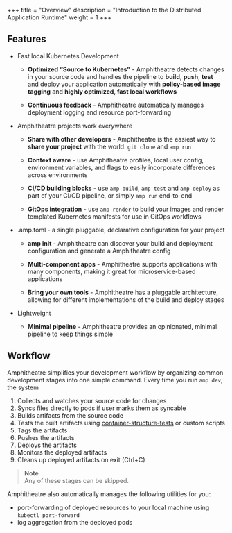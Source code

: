 +++
title = "Overview"
description = "Introduction to the Distributed Application Runtime"
weight = 1
+++

## Features

- Fast local Kubernetes Development

    - **Optimized “Source to Kubernetes”** - Amphitheatre detects changes in
      your source code and handles the pipeline to **build**, **push**, **test**
      and deploy your application automatically with **policy-based image
      tagging** and **highly optimized, fast local workflows**

    - **Continuous feedback** - Amphitheatre automatically manages deployment
      logging and resource port-forwarding

- Amphitheatre projects work everywhere

    - **Share with other developers** - Amphitheatre is the easiest way to
      **share your project** with the world: `git clone` and `amp run`

    - **Context aware** - use Amphitheatre profiles, local user config,
      environment variables, and flags to easily incorporate differences across
      environments

    - **CI/CD building blocks** - use `amp build`, `amp test` and `amp deploy`
      as part of your CI/CD pipeline, or simply `amp run` end-to-end

    - **GitOps integration** - use `amp render` to build your images and render
      templated Kubernetes manifests for use in GitOps workflows
    
- .amp.toml - a single pluggable, declarative configuration for your project

    - **amp init** - Amphitheatre can discover your build and deployment
      configuration and generate a Amphitheatre config
    
    - **Multi-component apps** - Amphitheatre supports applications with many
      components, making it great for microservice-based applications

    - **Bring your own tools** - Amphitheatre has a pluggable architecture,
      allowing for different implementations of the build and deploy stages
    
- Lightweight
    
    - **Minimal pipeline** - Amphitheatre provides an opinionated, minimal
      pipeline to keep things simple

## Workflow 

Amphitheatre simplifies your development workflow by organizing common
development stages into one simple command. Every time you run `amp dev`, the
system

1. Collects and watches your source code for changes
2. Syncs files directly to pods if user marks them as syncable
3. Builds artifacts from the source code
4. Tests the built artifacts using
   [container-structure-tests](https://github.com/GoogleContainerTools/container-structure-test)
   or custom scripts
5. Tags the artifacts
6. Pushes the artifacts
7. Deploys the artifacts
8. Monitors the deployed artifacts
9. Cleans up deployed artifacts on exit (Ctrl+C)

> **Note**\
Any of these stages can be skipped.

Amphitheatre also automatically manages the following utilities for you:

- port-forwarding of deployed resources to your local machine using `kubectl
  port-forward`
- log aggregation from the deployed pods